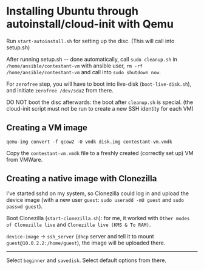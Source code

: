 # Installing Ubuntu through autoinstall/cloud-init with Qemu

Run `start-autoinstall.sh` for setting up the disc. (This will call into setup.sh)

After running setup.sh -- done automatically, call `sudo cleanup.sh` in `/home/ansible/contestant-vm` with ansible user, `rm -rf /home/ansible/contestant-vm` and call into `sudo shutdown now`.

For `zerofree` step, you will have to boot into live-disk (`boot-live-disk.sh`), and initiate `zerofree /dev/sda2` from there.

DO NOT boot the disc afterwards: the boot after `cleanup.sh` is special. (the cloud-init script must not be run to create a new SSH identity for each VM)

## Creating a VM image

`qemu-img convert -f qcow2 -O vmdk disk.img contestant-vm.vmdk`

Copy the `contestant-vm.vmdk` file to a freshly created (correctly set up) VM from VMWare.

## Creating a native image with Clonezilla

I've started sshd on my system, so Clonezilla could log in and upload the device image (with a new user `guest`: `sudo useradd -mU guest` and `sudo passwd guest`).

Boot Clonezilla (`start-clonezilla.sh`): for me, it worked with `Other modes of Clonezilla live` and `Clonezilla live (KMS & To RAM)`.

`device-image` -> `ssh_server` (`dhcp` server and tell it to mount `guest@10.0.2.2:/home/guest`), the image will be uploaded there.

---

Select `beginner` and `savedisk`. Select default options from there.
